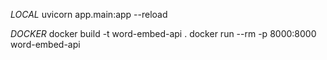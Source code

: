 *LOCAL*
uvicorn app.main:app --reload

*DOCKER*
docker build -t word-embed-api .
docker run --rm -p 8000:8000 word-embed-api
